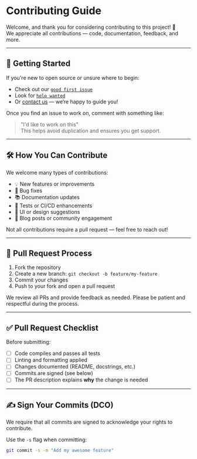 # Contributing Guide

Welcome, and thank you for considering contributing to this project! 💖  
We appreciate all contributions — code, documentation, feedback, and more.

---

## 👣 Getting Started

If you're new to open source or unsure where to begin:

- Check out our [`good first issue`](https://github.com/Newesissrl/mongo-sync/labels/good%20first%20issue)
- Look for [`help wanted`](https://github.com/Newesissrl/mongo-sync/labels/help%20wanted`)
- Or [contact us](mailto:contact@newesis.com) — we’re happy to guide you!

Once you find an issue to work on, comment with something like:
> "I'd like to work on this"  
This helps avoid duplication and ensures you get support.

---

## 🛠️ How You Can Contribute

We welcome many types of contributions:

- 💡 New features or improvements
- 🐛 Bug fixes
- 📚 Documentation updates
- 🧪 Tests or CI/CD enhancements
- 🎨 UI or design suggestions
- 📣 Blog posts or community engagement

Not all contributions require a pull request — feel free to reach out!

---

## 🔁 Pull Request Process

1. Fork the repository
2. Create a new branch: `git checkout -b feature/my-feature`
3. Commit your changes
4. Push to your fork and open a pull request

We review all PRs and provide feedback as needed. Please be patient and respectful during the process.

---

## ✅ Pull Request Checklist

Before submitting:

- [ ] Code compiles and passes all tests
- [ ] Linting and formatting applied
- [ ] Changes documented (README, docstrings, etc.)
- [ ] Commits are signed (see below)
- [ ] The PR description explains **why** the change is needed

---

## ✍️ Sign Your Commits (DCO)

We require that all commits are signed to acknowledge your rights to contribute.

Use the `-s` flag when committing:

```bash
git commit -s -m "Add my awesome feature"
